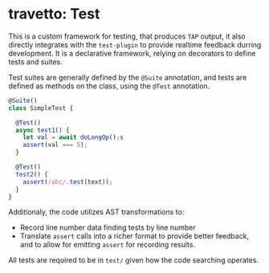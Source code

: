 travetto: Test
===

This is a custom framework for testing, that produces `TAP` output, it also directly integrates with the `test-plugin` to provide
realtime feedback durring development.  It is a declarative framework, relying on decorators to define tests and suites.

Test suites are generally defined by the `@Suite` annotation, and tests are defined as methods on the class, using the `@Test` annotation.

```typescript
@Suite()
class SimpleTest {

  @Test()
  async test1() {
    let val = await doLongOp();s
    assert(val === 5);
  }

  @Test()
  test2() {
    assert(/abc/.test(text));
  }
}
```

Additionaly, the code utilizes AST transformations to:
- Record line number data finding tests by line number
- Translate `assert` calls into a richer format to provide better feedback, and to allow for emitting `assert` for recording results.

All tests are required to be in `test/` given how the code searching operates.